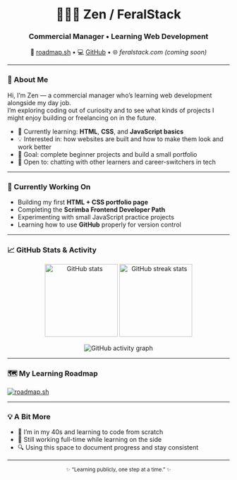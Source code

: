 <h1 align="center">👩🏾‍💻 Zen / FeralStack</h1>
<h3 align="center">Commercial Manager • Learning Web Development</h3>

<p align="center">
  🧭 <a href="https://roadmap.sh/u/feralstack">roadmap.sh</a> •
  💻 <a href="https://github.com/feralstack">GitHub</a> •
  🌐 <em>feralstack.com (coming soon)</em>
</p>

---

### 👋 About Me

Hi, I’m Zen — a commercial manager who’s learning web development alongside my day job.  
I’m exploring coding out of curiosity and to see what kinds of projects I might enjoy building or freelancing on in the future.

- 🌱 Currently learning: **HTML**, **CSS**, and **JavaScript basics**  
- 💡 Interested in: how websites are built and how to make them look and work better  
- 🎯 Goal: complete beginner projects and build a small portfolio  
- 💬 Open to: chatting with other learners and career-switchers in tech  

---

### 🚧 Currently Working On

- Building my first **HTML + CSS portfolio page**  
- Completing the **Scrimba Frontend Developer Path**  
- Experimenting with small JavaScript practice projects  
- Learning how to use **GitHub** properly for version control  

---

### 📈 GitHub Stats & Activity

<p align="center">
  <img src="https://github-readme-stats.vercel.app/api?username=feralstack&show_icons=true&theme=tokyonight" alt="GitHub stats" height="165">
  <img src="https://github-readme-streak-stats.herokuapp.com/?user=feralstack&theme=tokyonight" alt="GitHub streak stats" height="165">
</p>

<p align="center">
  <img src="https://github-readme-activity-graph.vercel.app/graph?username=feralstack&theme=tokyo-night" alt="GitHub activity graph">
</p>

---

### 🗺️ My Learning Roadmap
[![roadmap.sh](https://roadmap.sh/card/tall/68e0400f399d90649118d1b2?variant=dark&roadmaps=full-stack)](https://roadmap.sh)

---

### 💡 A Bit More

- 🧠 I’m in my 40s and learning to code from scratch  
- 💼 Still working full-time while learning on the side  
- 🔍 Using this space to document progress and stay consistent  

---

<p align="center">
  <sub>✨ “Learning publicly, one step at a time.” ✨</sub>
</p>
